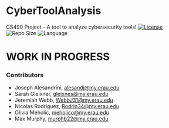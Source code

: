# CyberToolAnalysis
CS490 Project - A tool to analyze cybersecurity tools!
[![License](https://img.shields.io/github/license/illusion173/CyberToolAnalysis)](https://github.com/illusion173/CyberToolAnalysis/blob/main/LICENSE)
![Repo Size](https://img.shields.io/github/repo-size/illusion173/CyberToolAnalysis)
![Language](https://img.shields.io/github/languages/top/illusion173/CyberToolAnalysis)
# WORK IN PROGRESS

### Contributors
- Joseph Alesandrini, <alesandj@my.erau.edu>
- Sarah Gleixner, <gleixnes@my.erau.edu>
- Jeremiah Webb, <WebbJ31@my.erau.edu>
- Nicolas Rodriguez, <Rodrin34@my.erau.edu>
- Olivia Meholic, <meholico@my.erau.edu>
- Max Murphy, <murphb22@my.erau.edu>

